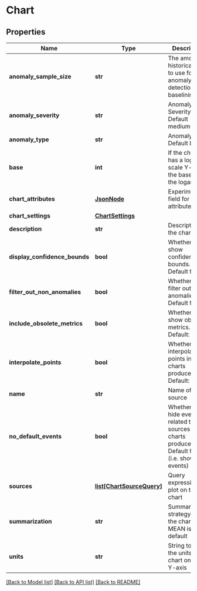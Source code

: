# Chart

## Properties
Name | Type | Description | Notes
------------ | ------------- | ------------- | -------------
**anomaly_sample_size** | **str** | The amount of historical data to use for anomaly detection baselining | [optional] 
**anomaly_severity** | **str** | Anomaly Severity. Default medium | [optional] 
**anomaly_type** | **str** | Anomaly Type. Default both | [optional] 
**base** | **int** | If the chart has a log-scale Y-axis, the base for the logarithms | [optional] 
**chart_attributes** | [**JsonNode**](JsonNode.md) | Experimental field for chart attributes | [optional] 
**chart_settings** | [**ChartSettings**](ChartSettings.md) |  | [optional] 
**description** | **str** | Description of the chart | [optional] 
**display_confidence_bounds** | **bool** | Whether to show confidence bounds. Default false | [optional] 
**filter_out_non_anomalies** | **bool** | Whether to filter out non anomalies. Default false | [optional] 
**include_obsolete_metrics** | **bool** | Whether to show obsolete metrics.  Default: false | [optional] 
**interpolate_points** | **bool** | Whether to interpolate points in the charts produced. Default: true | [optional] 
**name** | **str** | Name of the source | 
**no_default_events** | **bool** | Whether to hide events related to the sources in the charts produced. Default false (i.e. shows events) | [optional] 
**sources** | [**list[ChartSourceQuery]**](ChartSourceQuery.md) | Query expression to plot on the chart | 
**summarization** | **str** | Summarization strategy for the chart.  MEAN is default | [optional] 
**units** | **str** | String to label the units of the chart on the Y-axis | [optional] 

[[Back to Model list]](../README.md#documentation-for-models) [[Back to API list]](../README.md#documentation-for-api-endpoints) [[Back to README]](../README.md)


